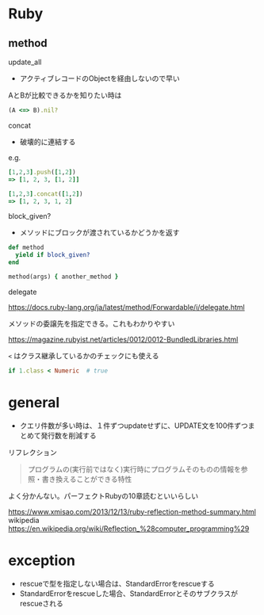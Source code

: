 # Ruby

## method
update_all
- アクティブレコードのObjectを経由しないので早い

AとBが比較できるかを知りたい時は
```ruby
(A <=> B).nil?
```

concat
- 破壊的に連結する

e.g.
```ruby
[1,2,3].push([1,2])
=> [1, 2, 3, [1, 2]]

[1,2,3].concat([1,2])
=> [1, 2, 3, 1, 2]
```

block_given?
- メソッドにブロックが渡されているかどうかを返す
```ruby
def method
  yield if block_given?
end

method(args) { another_method }
```

delegate

https://docs.ruby-lang.org/ja/latest/method/Forwardable/i/delegate.html

メソッドの委譲先を指定できる。これもわかりやすい

https://magazine.rubyist.net/articles/0012/0012-BundledLibraries.html

`<`   はクラス継承しているかのチェックにも使える
```ruby
if 1.class < Numeric  # true
```


# general
- クエリ件数が多い時は、１件ずつupdateせずに、UPDATE文を100件ずつまとめて発行数を削減する

リフレクション
> プログラムの(実行前ではなく)実行時にプログラムそのものの情報を参照・書き換えることができる特性

よく分かんない。パーフェクトRubyの10章読むといいらしい

https://www.xmisao.com/2013/12/13/ruby-reflection-method-summary.html
wikipedia
https://en.wikipedia.org/wiki/Reflection_%28computer_programming%29

# exception
- rescueで型を指定しない場合は、StandardErrorをrescueする
- StandardErrorをrescueした場合、StandardErrorとそのサブクラスがrescueされる



